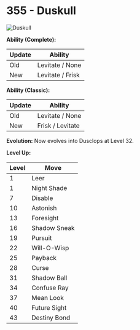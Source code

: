 # 355 - Duskull
![][355]

**Ability (Complete):**

Update | Ability
---    | ---
Old    | Levitate / None
New    | Levitate / Frisk

**Ability (Classic):**

Update | Ability
---    | ---
Old    | Levitate / None
New    | Frisk / Levitate

**Evolution:**
Now evolves into Dusclops at Level 32.

**Level Up:**

Level | Move
---   | ---
  1   | Leer
  1   | Night Shade
  7   | Disable
 10   | Astonish
 13   | Foresight
 16   | Shadow Sneak
 19   | Pursuit
 22   | Will-O-Wisp
 25   | Payback
 28   | Curse
 31   | Shadow Ball
 34   | Confuse Ray
 37   | Mean Look
 40   | Future Sight
 43   | Destiny Bond



[355]: https://raw.githubusercontent.com/PokeAPI/sprites/master/sprites/pokemon/355.png "Duskull"

